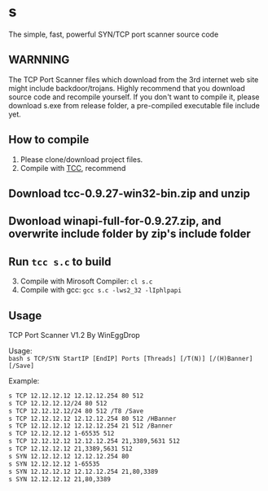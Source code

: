 # s

The simple, fast, powerful SYN/TCP port scanner source code

WARNNING
---
The TCP Port Scanner files which download from the 3rd internet web site might include backdoor/trojans.
Highly recommend that you download source code and recompile yourself.
If you don't want to compile it, please download s.exe from release folder, a pre-compiled executable file include yet.

How to compile
----
1. Please clone/download project files.
2. Compile with [TCC](https://download.savannah.gnu.org/releases/tinycc/), recommend
## Download tcc-0.9.27-win32-bin.zip and unzip
## Dwonload winapi-full-for-0.9.27.zip, and overwrite include folder by zip's include folder
## Run `tcc s.c` to build
3. Compile with Mirosoft Compiler: `cl s.c`
3. Compile with gcc: `gcc s.c -lws2_32 -lIphlpapi`

Usage
---
TCP Port Scanner V1.2 By WinEggDrop

Usage:   
`bash
s TCP/SYN StartIP [EndIP] Ports [Threads] [/T(N)] [/(H)Banner] [/Save]
`

Example: 
```bash
s TCP 12.12.12.12 12.12.12.254 80 512
s TCP 12.12.12.12/24 80 512
s TCP 12.12.12.12/24 80 512 /T8 /Save
s TCP 12.12.12.12 12.12.12.254 80 512 /HBanner
s TCP 12.12.12.12 12.12.12.254 21 512 /Banner
s TCP 12.12.12.12 1-65535 512
s TCP 12.12.12.12 12.12.12.254 21,3389,5631 512
s TCP 12.12.12.12 21,3389,5631 512
s SYN 12.12.12.12 12.12.12.254 80
s SYN 12.12.12.12 1-65535
s SYN 12.12.12.12 12.12.12.254 21,80,3389
s SYN 12.12.12.12 21,80,3389
```
